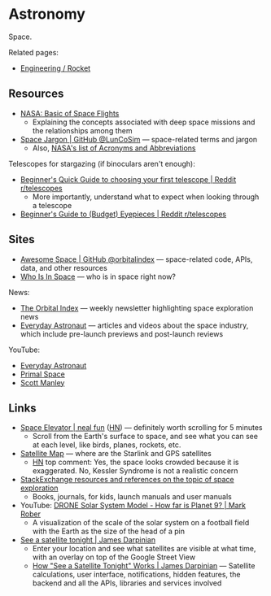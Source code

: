 # Astronomy

Space.

Related pages:

- [Engineering / Rocket](engineering/rocket)

## Resources

- [NASA: Basic of Space Flights](https://www2.jpl.nasa.gov/basics/index.php)
  - Explaining the concepts associated with deep space missions and the
    relationships among them
- [Space Jargon | GitHub @LunCoSim](https://github.com/LunCoSim/lunco-space-jargon)
  — space-related terms and jargon
  - Also,
    [NASA's list of Acronyms and Abbreviations](https://www.nasa.gov/pdf/632702main_NASA_FY13_Budget-Reference-508.pdf)

Telescopes for stargazing (if binoculars aren't enough):

- [Beginner's Quick Guide to choosing your first telescope | Reddit r/telescopes](https://www.reddit.com/r/telescopes/comments/z9s352/beginners_quick_guide_to_choosing_your_first/)
  - More importantly, understand what to expect when looking through a telescope
- [Beginner's Guide to (Budget) Eyepieces | Reddit r/telescopes](https://www.reddit.com/r/telescopes/comments/iv7qg2/a_beginners_guide_to_budget_eyepieces/)

## Sites

- [Awesome Space | GitHub @orbitalindex](https://github.com/orbitalindex/awesome-space)
  — space-related code, APIs, data, and other resources
- [Who Is In Space](https://whoisinspace.com/) — who is in space right now?

News:

- [The Orbital Index](https://orbitalindex.com/) — weekly newsletter
  highlighting space exploration news
- [Everyday Astronaut](https://everydayastronaut.com/) — articles and videos
  about the space industry, which include pre-launch previews and post-launch
  reviews

YouTube:

- [Everyday Astronaut](https://www.youtube.com/@EverydayAstronaut/videos)
- [Primal Space](https://www.youtube.com/@primalspace/videos)
- [Scott Manley](https://www.youtube.com/@scottmanley/videos)

## Links

- [Space Elevator | neal fun](https://neal.fun/space-elevator/)
  ([HN](https://news.ycombinator.com/item?id=35629972)) — definitely worth
  scrolling for 5 minutes
  - Scroll from the Earth's surface to space, and see what you can see at each
    level, like birds, planes, rockets, etc.
- [Satellite Map](https://satellitemap.space/) — where are the Starlink and GPS
  satellites
  - [HN](https://news.ycombinator.com/item?id=35749130) top comment: Yes, the
    space looks crowded because it is exaggerated. No, Kessler Syndrome is not a
    realistic concern
- [StackExchange resources and references on the topic of space exploration](https://space.meta.stackexchange.com/questions/249/)
  - Books, journals, for kids, launch manuals and user manuals
- YouTube:
  [DRONE Solar System Model - How far is Planet 9? | Mark Rober](https://youtu.be/pR5VJo5ifdE)
  - A visualization of the scale of the solar system on a football field with
    the Earth as the size of the head of a pin
- [See a satellite tonight | James Darpinian](https://james.darpinian.com/satellites/)
  - Enter your location and see what satellites are visible at what time, with
    an overlay on top of the Google Street View
  - [How "See a Satellite Tonight" Works | James Darpinian](https://james.darpinian.com/blog/how-see-a-satellite-tonight-works)
    — Satellite calculations, user interface, notifications, hidden features,
    the backend and all the APIs, libraries and services involved
